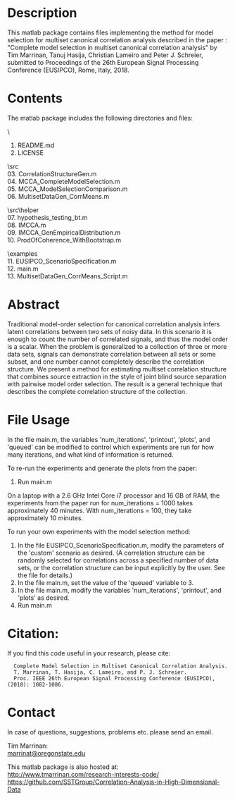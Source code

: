 
# Description #


This matlab package contains files implementing the method for model  selection for multiset canonical correlation analysis described in the paper :  
"Complete model selection in multiset canonical correlation analysis" 
by Tim Marrinan, Tanuj Hasija, Christian Lameiro and Peter J. Schreier, 
submitted to Proceedings of the 26th European Signal Processing Conference 
(EUSIPCO), Rome, Italy, 2018.

# Contents #

The matlab package includes the following directories and files:

\
01. README.md  
02. LICENSE

\src\
03.  CorrelationStructureGen.m  
04.  MCCA_CompleteModelSelection.m  
05.  MCCA_ModelSelectionComparison.m  
06.  MultisetDataGen_CorrMeans.m

\src\helper\
07.  hypothesis_testing_bt.m  
08.  IMCCA.m  
09.  IMCCA_GenEmpiricalDistribution.m  
10.  ProdOfCoherence_WithBootstrap.m

\examples\
11. EUSIPCO_ScenarioSpecification.m  
12. main.m  
13. MultisetDataGen_CorrMeans_Script.m


# Abstract #


Traditional model-order selection for canonical correlation analysis infers 
latent correlations between two sets of noisy data. In this scenario it is 
enough to count the number of correlated signals, and thus the model order 
is a scalar. When the problem is generalized to a collection of three or 
more data sets, signals can demonstrate correlation between all sets or 
some subset, and one number cannot completely describe the correlation 
structure. We present a method for estimating multiset correlation 
structure that combines source extraction in the style of joint blind 
source separation with pairwise model order selection.  The result is a 
general technique that describes the complete correlation structure of the 
collection.


# File Usage #

In the file main.m, the variables 'num_iterations', 'printout', 'plots', 
and 'queued' can be modified to control which experiments are run for how 
many iterations, and what kind of information is returned.

To re-run the experiments and generate the plots from the paper:
01. Run main.m  

On a laptop with a 2.6 GHz Intel Core i7 processor and 16 GB of RAM, the 
experiments from the paper run for num_iterations = 1000 takes 
approximately 40 minutes. With num_iterations = 100, they take 
approximately 10 minutes. 


To run your own experiments with the model selection method:
01. In the file EUSIPCO_ScenarioSpecification.m, modify the parameters of 
the 'custom' scenario as desired.
(A correlation structure can be randomly selected for correlations across 
a specified number of data sets, or the correlation structure can be input 
explicitly by the user.  See the file for details.)
02. In the file main.m, set the value of the 'queued' variable to 3.
03. In the file main.m, modify the variables 'num_iterations', 'printout', 
and 'plots' as desired.
04. Run main.m

# Citation: #

If you find this code useful in your research, please cite: 

      Complete Model Selection in Multiset Canonical Correlation Analysis.  
      T. Marrinan, T. Hasija, C. Lameiro, and P. J. Schreier.  
      Proc. IEEE 26th European Signal Processing Conference (EUSIPCO), (2018): 1082-1086.

# Contact #

In case of questions, suggestions, problems etc. please send an email.

Tim Marrinan:  
marrinat@oregonstate.edu

This matlab package is also hosted at:  
http://www.tmarrinan.com/research-interests-code/  
https://github.com/SSTGroup/Correlation-Analysis-in-High-Dimensional-Data


